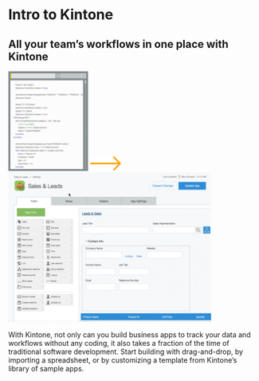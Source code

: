 # Intro to Kintone

## All your team’s workflows in one place with Kintone
<img src="https://raw.githubusercontent.com/sean-kintone/blogPosts/main/common/screenshots/code.gif" height="200">
<img src="https://raw.githubusercontent.com/sean-kintone/blogPosts/main/common/graphics/arrow.png" height="30">
<img src="https://raw.githubusercontent.com/sean-kintone/blogPosts/main/common/screenshots/kintone-app.gif" height="300">

With Kintone, not only can you build business apps to track your data and workflows without any coding, it also takes a fraction of the time of traditional software development. Start building with drag-and-drop, by importing a spreadsheet, or by customizing a template from Kintone’s library of sample apps.